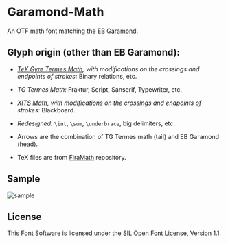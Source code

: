 # Garamond-Math

An OTF math font matching the [EB Garamond](https://github.com/octaviopardo/EBGaramond12/).

## Glyph origin (other than EB Garamond):
- *[TeX Gyre Termes Math](http://www.gust.org.pl/projects/e-foundry/tg-math/), with modifications on the crossings and endpoints of strokes:* Binary relations, etc.

- *TG Termes Math:* Fraktur, Script, Sanserif, Typewriter, etc.

- *[XITS Math](https://github.com/khaledhosny/xits), with modifications on the crossings and endpoints of strokes:* Blackboard.

- *Redesigned:* `\int`, `\sum`, `\underbrace`, big delimiters, etc.

- Arrows are the combination of TG Termes math (tail) and EB Garamond (head).

- TeX files are from [FiraMath](https://github.com/Stone-Zeng/FiraMath) repository.

## Sample

![sample](https://raw.githubusercontent.com/YuanshengZhao/Garamond-Math/master/sample.PNG)

## License

This Font Software is licensed under the [SIL Open Font License](http://scripts.sil.org/OFL), Version 1.1.
